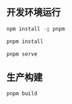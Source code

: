 ## 开发环境运行

```bash
npm install -g pnpm
```

```bash
pnpm install 
```

```bash
pnpm serve
```

## 生产构建

```bash
pnpm build
```
